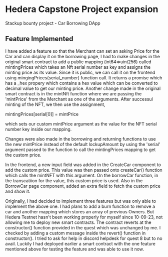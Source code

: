 # Hedera Capstone Project expansion
Stackup bounty project - Car Borrowing DApp

## Feature Implemented

I have added a feature so that the Merchant can set an asking Price for the Car and can display it on the borrowing page, I had to make changes in the original smart contract to add a public mapping (int64=>uint256) called mintingPrices which takes an Nft serial number as key and assigns the minting price as its value. Since it is public, we can call it on the frontend using mingingPrices(serial_number) function call. It returns a promise which has a _hex propery which contains a hex value which can be converted to decimal value to get our minting price.
Another change made in the original smart contract is in the mintNft function where we are passing the 'mintPrice' from the Merchant as one of the arguments. After successul minting of the NFT, we then use the assignment,

mintingPrices[serial[0]] = mintPrice

which sets our custom mintPrice argument as the value for the NFT serial number key inside our mapping.

Changes were also made in the borrowing and returning functions to use the new mintPrice instead of the default lockupAmount by using the 'serial' argument passed to the function to call the mintingPrices mapping to get the custom price.

In the frontend, a new input field was added in the CreateCar component to add the custom price. This value was then passed onto createCar() function which calls the mintNFT with this argument. On the borrowCar function, in the transcatiion for the value, this custom price is used. Also in the BorrowCar page component, added an extra field to fetch the custom price and show it.

Originally, I had decided to implement three features but was only able to implement the above one. I had plans to add a burn function to remove a car and another mapping which stores an array of previous Owners. But Hedera Testnet hasn't been working properly for myself since 10-09-23, not allowing me to deploy new smart contracts. The contract reverts at the constructor() function provided in the quest which was unchanged by me. I checked by adding a custom message inside the revert() function in constructor(). I tried to ask for help in discord helpdesk for quest 8 but to no avail. Luckily I had deployed earlier a smart contract with the one feature mentioned above for testing the feature and was able to use it now.
